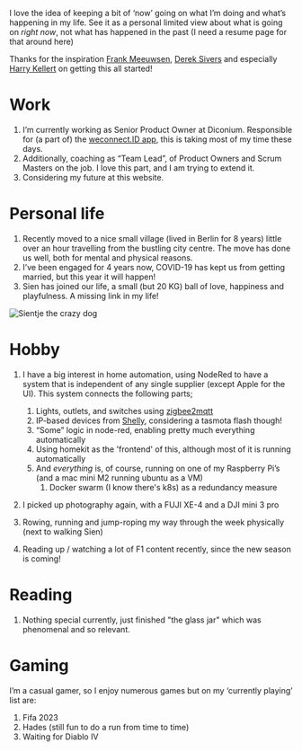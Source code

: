 I love the idea of keeping a bit of ‘now’ going on what I’m doing and what’s happening in my life.
See it as a personal limited view about what is going on _right now_, not what has happened in the past (I need a resume page for that around here)

Thanks for the inspiration [Frank Meeuwsen][1], [Derek Sivers][2] and especially [Harry Kellert][3] on getting this all started!

# Work

1. I’m currently working as Senior Product Owner at Diconium. Responsible for (a part of) the [weconnect.ID app][4], this is taking most of my time these days.
2. Additionally, coaching as “Team Lead”, of Product Owners and Scrum Masters on the job. I love this part, and I am trying to extend it.
3. Considering my future at this website.

# Personal life

1. Recently moved to a nice small village (lived in Berlin for 8 years) little over an hour travelling from the bustling city centre. The move has done us well, both for mental and physical reasons.
2. I’ve been engaged for 4 years now, COVID-19 has kept us from getting married, but this year it will happen!
3. Sien has joined our life, a small (but 20 KG) ball of love, happiness and playfulness. A missing link in my life!

![Sientje the crazy dog](https://casey.berlin/wp-content/uploads/2023/03/Sientje-the-crazy-dog.jpeg) 

# Hobby

1. I have a big interest in home automation, using NodeRed to have a system that is independent of any single supplier (except Apple for the UI). This system connects the following parts;
	1. Lights, outlets, and switches using [zigbee2mqtt][7]
	2. IP-based devices from [Shelly][8], considering a tasmota flash though!
	3. “Some” logic in node-red, enabling pretty much everything automatically
	4. Using homekit as the 'frontend' of this, although most of it is running automatically
	5. And _everything_ is, of course, running on one of my Raspberry Pi’s (and a mac mini M2 running ubuntu as a VM)
		1. Docker swarm (I know there's k8s) as a redundancy measure

3. I picked up photography again, with a FUJI XE-4 and a DJI mini 3 pro
4. Rowing, running and jump-roping my way through the week physically (next to walking Sien)
5. Reading up / watching a lot of F1 content recently, since the new season is coming!

# Reading

1. Nothing special currently, just finished "the glass jar" which was phenomenal and so relevant.

# Gaming

I’m a casual gamer, so I enjoy numerous games but on my ‘currently playing’ list are:

1. Fifa 2023
2. Hades (still fun to do a run from time to time)
3. Waiting for Diablo IV

[1]:	https://diggingthedigital.com/now/
[2]:	https://sive.rs/now3
[3]:	https://www.harryfk.com/now/
[4]:	https://apps.apple.com/de/app/volkswagen-we-connect-id/id1517566572?l=en
[5]:	https://wattedoeninberlijn.nl
[6]:	https://www.slimframework.com
[7]:	https://www.zigbee2mqtt.io
[8]:	https://shelly.cloud

[image-1]:	https://casey.berlin/wp-content/uploads/2022/02/Cyberpunk.jpeg